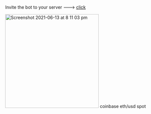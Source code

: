 
Invite the bot to your server ---> [click](https://discord.com/oauth2/authorize?client_id=736610809597264032&permissions=0&scope=bot)

<img width="300" alt="Screenshot 2021-06-13 at 8 11 03 pm" src="https://user-images.githubusercontent.com/68335961/121819157-8808eb00-cc83-11eb-85c8-2636a7a5c084.png">
coinbase eth/usd spot


